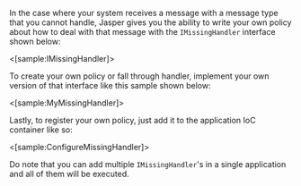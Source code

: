 <!--title:Handling an Unknown Message-->

In the case where your system receives a message with a message type that you cannot handle,
Jasper gives you the ability to write your own policy about how to deal with that message with the
`IMissingHandler` interface shown below:

<[sample:IMissingHandler]>

To create your own policy or fall through handler, implement your own version of that
interface like this sample shown below:

<[sample:MyMissingHandler]>

Lastly, to register your own policy, just add it to the application IoC container like so:

<[sample:ConfigureMissingHandler]>

Do note that you can add multiple `IMissingHandler`'s in a single application and all of them will
be executed.